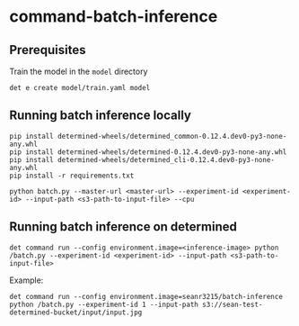 # command-batch-inference

## Prerequisites
Train the model in the `model` directory
```commandline
det e create model/train.yaml model
```
 

## Running batch inference locally
```commandline
pip install determined-wheels/determined_common-0.12.4.dev0-py3-none-any.whl
pip install determined-wheels/determined-0.12.4.dev0-py3-none-any.whl
pip install determined-wheels/determined_cli-0.12.4.dev0-py3-none-any.whl
pip install -r requirements.txt

python batch.py --master-url <master-url> --experiment-id <experiment-id> --input-path <s3-path-to-input-file> --cpu
```

## Running batch inference on determined
```commandline
det command run --config environment.image=<inference-image> python /batch.py --experiment-id <experiment-id> --input-path <s3-path-to-input-file>
```


Example: 
```commandline
det command run --config environment.image=seanr3215/batch-inference python /batch.py --experiment-id 1 --input-path s3://sean-test-determined-bucket/input/input.jpg
```
